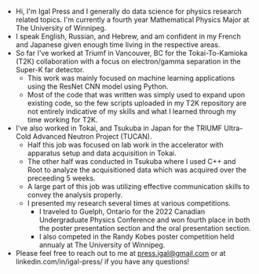- Hi, I'm Igal Press and I generally do data science for physics research related topics. I'm currently a fourth year Mathematical Physics Major at The University of Winnipeg.
- I speak English, Russian, and Hebrew, and am confident in my French and Japanese given enough time living in the respective areas.
- So far I've worked at Triumf in Vancouver, BC for the Tokai-To-Kamioka (T2K) collaboration with a focus on electron/gamma separation in the Super-K far detector.
    - This work was mainly focused on machine learning applications using the ResNet CNN model using Python.
    - Most of the code that was written was simply used to expand upon existing code, so the few scripts uploaded in my T2K repository are not entirely indicative of my skills and what I learned through my time working for T2K.
- I've also worked in Tokai, and Tsukuba in Japan for the TRIUMF Ultra-Cold Advanced Neutron Project (TUCAN).
    - Half this job was focused on lab work in the accelerator with apparatus setup and data acquisition in Tokai.
    - The other half was conducted in Tsukuba where I used C++ and Root to analyze the acquisitioned data which was acquired over the preceeding 5 weeks.
    - A large part of this job was utilizing effective communication skills to convey the analysis properly.
    - I presented my research several times at various competitions.
        - I traveled to Guelph, Ontario for the 2022 Canadian Undergraduate Physics Conference and won fourth place in both the poster presentation section and the oral presentation section.
        - I also competed in the Randy Kobes poster competition held annualy at The University of Winnipeg.
- Please feel free to reach out to me at press.igal@gmail.com or at linkedin.com/in/igal-press/ if you have any questions!
